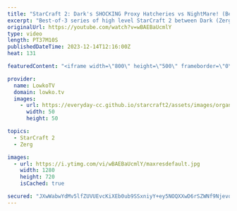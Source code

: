 ```yaml
---
title: "StarCraft 2: Dark's SHOCKING Proxy Hatcheries vs NightMare! (Best-of-3)"
excerpt: "Best-of-3 series of high level StarCraft 2 between Dark (Zerg) and NightMare (Protoss). In this series Dark decides to play some questionable strategies against his Protoss opponent but as per usual he somehow makes it work. A proxy hatchery is a strategy where a Zerg player builds a Hatchery near the"
originalUrl: https://youtube.com/watch?v=wBAEBaUcmlY
type: video
length: PT37M10S
publishedDateTime: 2023-12-14T12:16:00Z
heat: 131

featuredContent: "<iframe width=\"800\" height=\"500\" frameborder=\"0\" src=\"https://www.youtube.com/embed/wBAEBaUcmlY\" allow=\"accelerometer; autoplay; encrypted-media; gyroscope; picture-in-picture\" allowfullscreen></iframe>"

provider:
  name: LowkoTV
  domain: lowko.tv
  images:
    - url: https://everyday-cc.github.io/starcraft2/assets/images/organizations/lowko.tv-50x50.jpg
      width: 50
      height: 50

topics:
  - StarCraft 2
  - Zerg

images:
  - url: https://i.ytimg.com/vi/wBAEBaUcmlY/maxresdefault.jpg
    width: 1280
    height: 720
    isCached: true

secured: "JXwWabwYdMv5lfZUVUEvcKiXEb0ub9SSxniyY+ey5NOQXXwD6rSZWNf9NjevqtqZ3as6Day96x/be9+ZKrPqDPxgQyIE5Q/d2oo/lQmzbjPyNuPjkT9p5dkOCxEETaCty1a0fIcjl0q68c5FtH1lBg7eAdZDSHkV6Odd6BshiV9Nt/zV+2MBO5eNelTt3OYs7gtXdJdWNl9i479YmX2WASGd+7VPgyoX4kkwyYjE2BCmJZvgV8GgQm8XdWmS9RVXDfpm6MJeJlOTZLUyV+qDFjHQU8U6vQ9XuWSaBGfWHnXO0TVGtEWguYgV7GFw72arOsWbCnkdOTeOJAQuy+gmXyBakYEV4flEAtKdVl/GJrQASaLKFJawNAyn9o+sitMD4WxvSygLQNqOGQ3awG8UYA==;jwkNp7PbvW9mqjQZJwM0VQ=="
---
```


